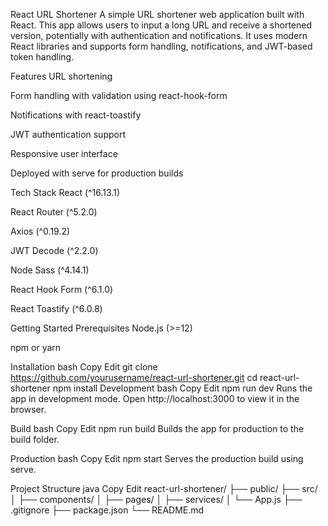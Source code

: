 React URL Shortener
A simple URL shortener web application built with React. This app allows users to input a long URL and receive a shortened version, potentially with authentication and notifications. It uses modern React libraries and supports form handling, notifications, and JWT-based token handling.

Features
URL shortening

Form handling with validation using react-hook-form

Notifications with react-toastify

JWT authentication support

Responsive user interface

Deployed with serve for production builds

Tech Stack
React (^16.13.1)

React Router (^5.2.0)

Axios (^0.19.2)

JWT Decode (^2.2.0)

Node Sass (^4.14.1)

React Hook Form (^6.1.0)

React Toastify (^6.0.8)

Getting Started
Prerequisites
Node.js (>=12)

npm or yarn

Installation
bash
Copy
Edit
git clone https://github.com/yourusername/react-url-shortener.git
cd react-url-shortener
npm install
Development
bash
Copy
Edit
npm run dev
Runs the app in development mode. Open http://localhost:3000 to view it in the browser.

Build
bash
Copy
Edit
npm run build
Builds the app for production to the build folder.

Production
bash
Copy
Edit
npm start
Serves the production build using serve.

Project Structure
java
Copy
Edit
react-url-shortener/
├── public/
├── src/
│   ├── components/
│   ├── pages/
│   ├── services/
│   └── App.js
├── .gitignore
├── package.json
└── README.md
